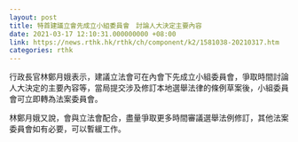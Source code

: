 ```yaml
---
layout: post
title: 特首建議立會先成立小組委員會　討論人大決定主要內容
date: 2021-03-17 12:10:31.000000000 +08:00
link: https://news.rthk.hk/rthk/ch/component/k2/1581038-20210317.htm
categories: rthk
---
```


行政長官林鄭月娥表示，建議立法會可在內會下先成立小組委員會，爭取時間討論人大決定的主要內容等，當局提交涉及修訂本地選舉法律的條例草案後，小組委員會可立即轉為法案委員會。

林鄭月娥又說，會與立法會配合，盡量爭取更多時間審議選舉法例修訂，其他法案委員會如有必要，可以暫緩工作。
